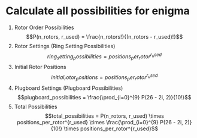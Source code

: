 # Calculate all possibilities for enigma

1. Rotor Order Possibilities
$$P(n_rotors, r_used) = \frac{n_rotors!}{(n_rotors - r_used)!}$$
2. Rotor Settings (Ring Setting Possibilities)
$$ring_setting_possibilities = positions_per_rotor^{r_used}$$
3. Initial Rotor Positions
$$initial_rotor_positions = positions_per_rotor^{r_used}$$
4. Plugboard Settings (Plugboard Possibilities)
$$plugboard_possibilities = \frac{\prod_{i=0}^{9} P(26 - 2i, 2)}{10!}$$
5. Total Possibilities
$$total_possibilities = P(n_rotors, r_used) \times positions_per_rotor^{r_used} \times \frac{\prod_{i=0}^{9} P(26 - 2i, 2)}{10!} \times positions_per_rotor^{r_used}$$
